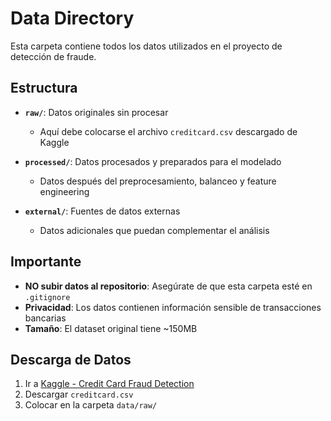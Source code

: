 # Data Directory

Esta carpeta contiene todos los datos utilizados en el proyecto de detección de fraude.

## Estructura

- **`raw/`**: Datos originales sin procesar
  - Aquí debe colocarse el archivo `creditcard.csv` descargado de Kaggle
  
- **`processed/`**: Datos procesados y preparados para el modelado
  - Datos después del preprocesamiento, balanceo y feature engineering
  
- **`external/`**: Fuentes de datos externas
  - Datos adicionales que puedan complementar el análisis

## Importante

- **NO subir datos al repositorio**: Asegúrate de que esta carpeta esté en `.gitignore`
- **Privacidad**: Los datos contienen información sensible de transacciones bancarias
- **Tamaño**: El dataset original tiene ~150MB

## Descarga de Datos

1. Ir a [Kaggle - Credit Card Fraud Detection](https://www.kaggle.com/mlg-ulb/creditcardfraud)
2. Descargar `creditcard.csv`
3. Colocar en la carpeta `data/raw/`
